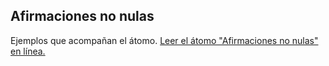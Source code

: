 ## Afirmaciones no nulas

Ejemplos que acompañan el átomo.
[Leer el átomo "Afirmaciones no nulas" en línea.](https://stepik.org/lesson/107301/step/1)